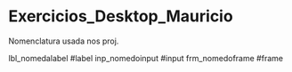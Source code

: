 # Exercicios_Desktop_Mauricio

Nomenclatura usada nos proj.

lbl_nomedalabel #label
inp_nomedoinput #input
frm_nomedoframe #frame
